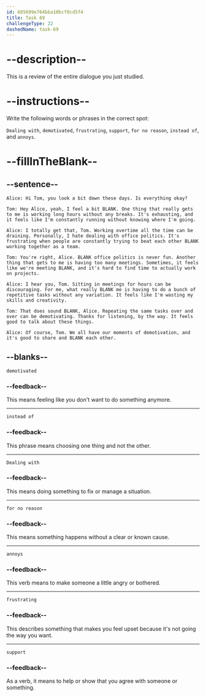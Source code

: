 ```yaml
---
id: 685699e764bba10bcf0cd5f4
title: Task 69
challengeType: 22
dashedName: task-69
---
```


<!-- REVIEW -->

# --description--

This is a review of the entire dialogue you just studied.

# --instructions--

Write the following words or phrases in the correct spot:

`Dealing with`, `demotivated`, `frustrating`, `support`, `for no reason`, `instead of`, and `annoys`.

# --fillInTheBlank--

## --sentence--

`Alice: Hi Tom, you look a bit down these days. Is everything okay?`

`Tom: Hey Alice, yeah, I feel a bit BLANK. One thing that really gets to me is working long hours without any breaks. It's exhausting, and it feels like I'm constantly running without knowing where I'm going.`

`Alice: I totally get that, Tom. Working overtime all the time can be draining. Personally, I hate dealing with office politics. It's frustrating when people are constantly trying to beat each other BLANK working together as a team.`

`Tom: You're right, Alice. BLANK office politics is never fun. Another thing that gets to me is having too many meetings. Sometimes, it feels like we're meeting BLANK, and it's hard to find time to actually work on projects.`

`Alice: I hear you, Tom. Sitting in meetings for hours can be discouraging. For me, what really BLANK me is having to do a bunch of repetitive tasks without any variation. It feels like I'm wasting my skills and creativity.`

`Tom: That does sound BLANK, Alice. Repeating the same tasks over and over can be demotivating. Thanks for listening, by the way. It feels good to talk about these things.`

`Alice: Of course, Tom. We all have our moments of demotivation, and it's good to share and BLANK each other.`

## --blanks--

`demotivated`

### --feedback--

This means feeling like you don't want to do something anymore.

---

`instead of`

### --feedback--

This phrase means choosing one thing and not the other.

---

`Dealing with`

### --feedback--

This means doing something to fix or manage a situation.

---

`for no reason`

### --feedback--

This means something happens without a clear or known cause.

---

`annoys`

### --feedback--

This verb means to make someone a little angry or bothered.

---

`frustrating`

### --feedback--

This describes something that makes you feel upset because it's not going the way you want.

---

`support`

### --feedback--

As a verb, it means to help or show that you agree with someone or something.
